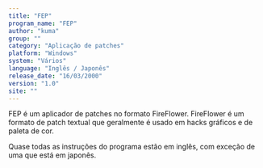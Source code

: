 ```yaml
---
title: "FEP"
program_name: "FEP"
author: "kuma"
group: ""
category: "Aplicação de patches"
platform: "Windows"
system: "Vários"
language: "Inglês / Japonês"
release_date: "16/03/2000"
version: "1.0"
site: ""
---
```

FEP é um aplicador de patches no formato FireFlower. FireFlower é um formato de patch textual que geralmente é usado em hacks gráficos e de paleta de cor.

Quase todas as instruções do programa estão em inglês, com exceção de uma que está em japonês.
